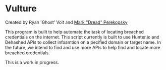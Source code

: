 # Vulture
Created by Ryan 'Ghost' Voit and [Mark "Dread" Perekopsky](https://github.com/Markofka007)

This program is built to help automate the task of locating breached credentials on the internet. 
This script currently is built to use Hunter.io and Dehashed APIs to collect infoamtion on a pecified domain or target name. 
In the future, we intend to find and use more APIs to help find and locate more breached credentials. 

This is a work in progress.
